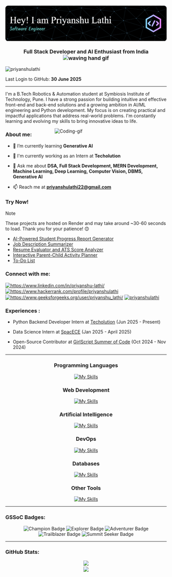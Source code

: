 <!-- BANNER -->
<p align="center"><img align="center" alt="Banner" src="./others/github-header-image.png"></p><h3 align="center">Full Stack Developer and AI Enthusiast from India <img src="https://user-images.githubusercontent.com/72663882/171687151-bb31c996-c9d2-49c8-b593-734946893b23.gif" alt="waving hand gif" aria-hidden="true" width="40" /></h3>

<p align="left"> <img src="https://komarev.com/ghpvc/?username=priyanshulathi&label=Profile%20views&color=0e75b6&style=flat" alt="priyanshulathi" /> </p>

Last Login to GitHub: **30 June 2025**

---

<p>I'm a B.Tech Robotics & Automation student at Symbiosis Institute of Technology, Pune. I have a strong passion for building intuitive and effective front-end and back-end solutions and a growing ambition in AI/ML engineering and Python development. My focus is on creating practical and impactful applications that address real-world problems. I'm constantly learning and evolving my skills to bring innovative ideas to life.</p>

<img align="right" alt="Coding-gif" width="350" src="https://raw.githubusercontent.com/TheDudeThatCode/TheDudeThatCode/master/Assets/Developer.gif"/>

<!-- ABOUT ME -->
<h3 align="left">About me:</h3>

<!-- - 🔭 I’m currently working on ** **-->

- 🌱 I’m currently learning **Generative AI**

- 🔭 I'm currently working as an Intern at **Techolution**

- 💬 Ask me about **DSA, Full Stack Development, MERN Development, Machine Learning, Deep Learning, Computer Vision, DBMS, Generative AI**

- 📫 Reach me at **priyanshulathi22@gmail.com**

<h3 align="left">Try Now!</h3>

> [!NOTE]
> These projects are hosted on Render and may take around ~30-60 seconds to load. Thank you for your patience! 😊

- [AI-Powered Student Progress Report Generator](https://ai-student-progress-report-generator.onrender.com)
- [Job Description Summarizer](https://job-description-summarizer.onrender.com/)
- [Resume Evaluator and ATS Score Analyzer](https://resume-evaluator-and-ats-score-analyzer.onrender.com/)
- [Interactive Parent-Child Activity Planner](https://interactive-parent-child-activity-planner.onrender.com/)
- [To-Do List](https://priyanshus-to-do-list.onrender.com/)

<!-- SOCIAL MEDIA -->
<h3 align="left">Connect with me:</h3>
<p align="left">
<a href="https://www.linkedin.com/in/priyanshu-lathi/" target="blank"><img align="center" src="https://raw.githubusercontent.com/rahuldkjain/github-profile-readme-generator/master/src/images/icons/Social/linked-in-alt.svg" alt="https://www.linkedin.com/in/priyanshu-lathi/" height="30" width="40" /></a>
<a href="https://www.hackerrank.com/profile/priyanshulathi" target="blank"><img align="center" src="https://raw.githubusercontent.com/rahuldkjain/github-profile-readme-generator/master/src/images/icons/Social/hackerrank.svg" alt="https://www.hackerrank.com/profile/priyanshulathi" height="30" width="40" /></a>
<a href="https://www.geeksforgeeks.org/user/priyanshu_lathi/" target="blank"><img align="center" src="https://raw.githubusercontent.com/rahuldkjain/github-profile-readme-generator/master/src/images/icons/Social/geeks-for-geeks.svg" alt="https://www.geeksforgeeks.org/user/priyanshu_lathi/" height="30" width="40" /></a>
<a href="https://www.leetcode.com/priyanshulathi" target="blank"><img align="center" src="https://raw.githubusercontent.com/rahuldkjain/github-profile-readme-generator/master/src/images/icons/Social/leet-code.svg" alt="priyanshulathi" height="30" width="40" /></a>
</p>

<!-- EXPERIENCES -->
<h3 align="left">Experiences :</h3>

- Python Backend Developer Intern at [Techolution](https://www.techolution.com/) (Jun 2025 - Present)

- Data Science Intern at [SpacECE](https://www.spacece.in/) (Jan 2025 - April 2025)
  
- Open-Source Contributor at [GirlScript Summer of Code](https://gssoc.girlscript.tech/) (Oct 2024 - Nov 2024)

---

<!-- SKILLS -->
<h3 align="center">Programming Languages</h3>
<div align="center">
  <a href="#">
    <img src="https://skillicons.dev/icons?i=c,cpp,java,python" alt="My Skills">
  </a>
</div>

<h3 align="center">Web Development</h3>
<div align="center">
  <a href="#">
    <img src="https://skillicons.dev/icons?i=html,css,js,bootstrap,nodejs,express,npm,flask&perline=4" alt="My Skills">
  </a>
</div>

<h3 align="center">Artificial Intelligence</h3>
<div align="center">
  <a href="#">
    <img src="https://skillicons.dev/icons?i=sklearn,tensorflow,opencv" alt="My Skills">
  </a>
</div>

<h3 align="center">DevOps</h3>
<div align="center">
  <a href="#">
    <img src="https://skillicons.dev/icons?i=git,github,gitlab,bash,linux,ubuntu,docker" alt="My Skills">
  </a>
</div>

<h3 align="center">Databases</h3>
<div align="center">
  <a href="#">
    <img src="https://skillicons.dev/icons?i=mysql,mongodb,sqlite,redis" alt="My Skills">
  </a>
</div>

<h3 align="center">Other Tools</h3>
<div align="center">
  <a href="#">
    <img src="https://skillicons.dev/icons?i=postman,figma,vscode,pycharm,eclipse,md,ros,matlab,arduino&perline=5" alt="My Skills">
  </a>
</div>

---

<h3 align="left">GSSoC Badges:</h3>
<p align="center"> <img src="https://github.com/user-attachments/assets/15c1cefa-75d8-4c50-b274-59804732a15d" alt="Champion Badge" width="120" height="120"/> <img src="https://github.com/user-attachments/assets/c16683ff-3eca-464b-9807-0619adf73e7d" alt="Explorer Badge" width="120" height="120"/> <img src="https://github.com/user-attachments/assets/09ca671c-e4b2-456d-961b-84f6492ba515" alt="Adventurer Badge" width="120" height="120"/> <img src="https://github.com/user-attachments/assets/d4f916d8-521c-4886-bcb2-60e74b8ad148" alt="Trailblazer Badge" width="120" height="120"/> <img src="https://github.com/user-attachments/assets/bc1aecd0-387e-4545-b5fb-e77843386dff" alt="Summit Seeker Badge" width="120" height="120"/> </p>

---

<!-- GITHUB STATS -->
<h3 align="left">GitHub Stats:</h3>

<div align="center">
  <a href="#">
    <img src="https://bad-apple-github-readme.vercel.app/api?username=PriyanshuLathi&show_icons=true&count_private=true&line_height=20&icon_color=00b3ff&theme=blue-green&title_color=00b3ff" alt=" ">
  </a>
</div>

<div align="center">
  <a href="#">
    <img src="https://github-readme-mwendwa.vercel.app/api/top-langs/?username=PriyanshuLathi&layout=donut&count_private=true&theme=blue-green&title_color=00b3ff&hide=Jupyter%20Notebook" alt=" ">
</div>

